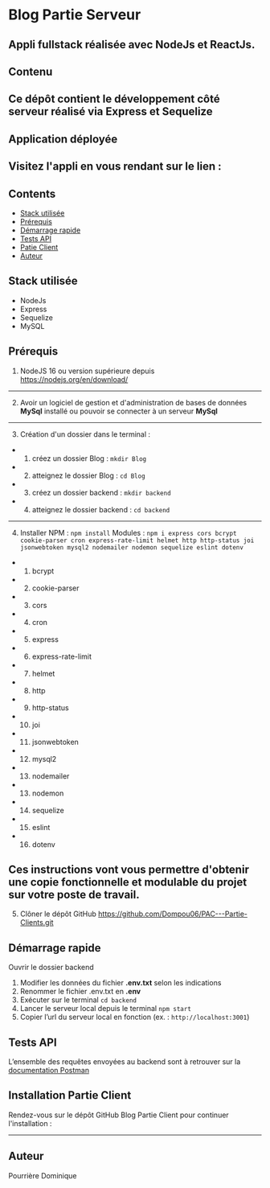 # Blog Partie Serveur
Appli fullstack réalisée avec NodeJs et ReactJs.
---
## Contenu
Ce dépôt contient le développement côté serveur réalisé via Express et Sequelize
---
## Application déployée
Visitez l'appli en vous rendant sur le lien : 
---
## Contents
* [Stack utilisée](#Stack-utilisée)
* [Prérequis](#Prérequis)
* [Démarrage rapide](#Démarrage-rapide)
* [Tests API](#Tests-API)
* [Patie Client](#Exécution)
* [Auteur](#Auteur)

## Stack utilisée
- NodeJs
- Express
- Sequelize
- MySQL

## Prérequis
1. NodeJS 16 ou version supérieure depuis https://nodejs.org/en/download/
---
2. Avoir un logiciel de gestion et d'administration de bases de données **MySql** installé ou pouvoir se connecter à un serveur **MySql**
---
3. Création d'un dossier
 dans le terminal : 
- 1. créez un dossier Blog : `mkdir Blog`
- 2. atteignez le dossier Blog : `cd Blog`
- 3. créez un dossier backend : `mkdir backend`
- 4. atteignez le dossier backend : `cd backend`
---
4. Installer
NPM : `npm install`
Modules : `npm i express cors bcrypt cookie-parser cron express-rate-limit helmet http http-status joi jsonwebtoken mysql2 nodemailer nodemon sequelize eslint dotenv`
- 1. bcrypt  
- 2. cookie-parser 
- 3. cors 
- 4. cron
- 5. express
- 6. express-rate-limit
- 7. helmet
- 8. http
- 9. http-status
- 10. joi
- 11. jsonwebtoken
- 12. mysql2
- 13. nodemailer
- 13. nodemon
- 14. sequelize
- 15. eslint
- 16. dotenv 

Ces instructions vont vous permettre d'obtenir une copie fonctionnelle et modulable du projet sur votre poste de travail.
---
5. Clôner le dépôt GitHub https://github.com/Dompou06/PAC---Partie-Clients.git

## Démarrage rapide
Ouvrir le dossier backend
1.	Modifier les données du fichier **.env.txt** selon les indications
2.	Renommer le fichier .env.txt en **.env**
3.	Exécuter sur le terminal `cd backend`
4.	Lancer le serveur local depuis le terminal `npm start`
5.	Copier l’url du serveur local en fonction (ex. : `http://localhost:3001`)

## Tests API
L’ensemble des requêtes envoyées au backend sont à retrouver sur la <a href="https://documenter.getpostman.com/view/14239369/2s93JqSkEr" target="_blank">documentation Postman</a>

## Installation Partie Client
Rendez-vous sur le dépôt GitHub Blog Partie Client pour continuer l'installation :

---
## Auteur
Pourrière Dominique


